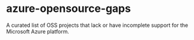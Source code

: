 # azure-opensource-gaps
A curated list of OSS projects that lack or have incomplete support for the Microsoft Azure platform.
